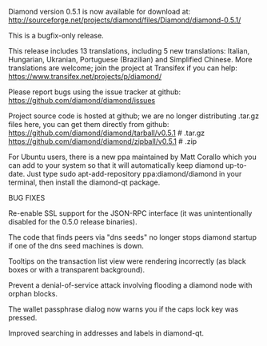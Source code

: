 Diamond version 0.5.1 is now available for download at:
http://sourceforge.net/projects/diamond/files/Diamond/diamond-0.5.1/

This is a bugfix-only release.

This release includes 13 translations, including 5 new translations:
Italian, Hungarian, Ukranian, Portuguese (Brazilian) and Simplified Chinese.
More translations are welcome; join the project at Transifex if you can help:
https://www.transifex.net/projects/p/diamond/

Please report bugs using the issue tracker at github:
https://github.com/diamond/diamond/issues

Project source code is hosted at github; we are no longer
distributing .tar.gz files here, you can get them
directly from github:
https://github.com/diamond/diamond/tarball/v0.5.1  # .tar.gz
https://github.com/diamond/diamond/zipball/v0.5.1  # .zip

For Ubuntu users, there is a new ppa maintained by Matt Corallo which
you can add to your system so that it will automatically keep
diamond up-to-date.  Just type
sudo apt-add-repository ppa:diamond/diamond
in your terminal, then install the diamond-qt package.


BUG FIXES

Re-enable SSL support for the JSON-RPC interface (it was unintentionally
disabled for the 0.5.0 release binaries).

The code that finds peers via "dns seeds" no longer stops diamond startup
if one of the dns seed machines is down.

Tooltips on the transaction list view were rendering incorrectly (as black boxes
or with a transparent background).

Prevent a denial-of-service attack involving flooding a diamond node with
orphan blocks.

The wallet passphrase dialog now warns you if the caps lock key was pressed.

Improved searching in addresses and labels in diamond-qt.
